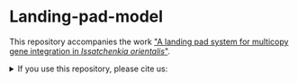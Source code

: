# Landing-pad-model

This repository accompanies the work ["A landing pad system for multicopy gene integration in *Issatchenkia orientalis*"](https://www.google.com). 

<details>
<summary>If you use this repository, please cite us:</summary>

```bibtex

```
